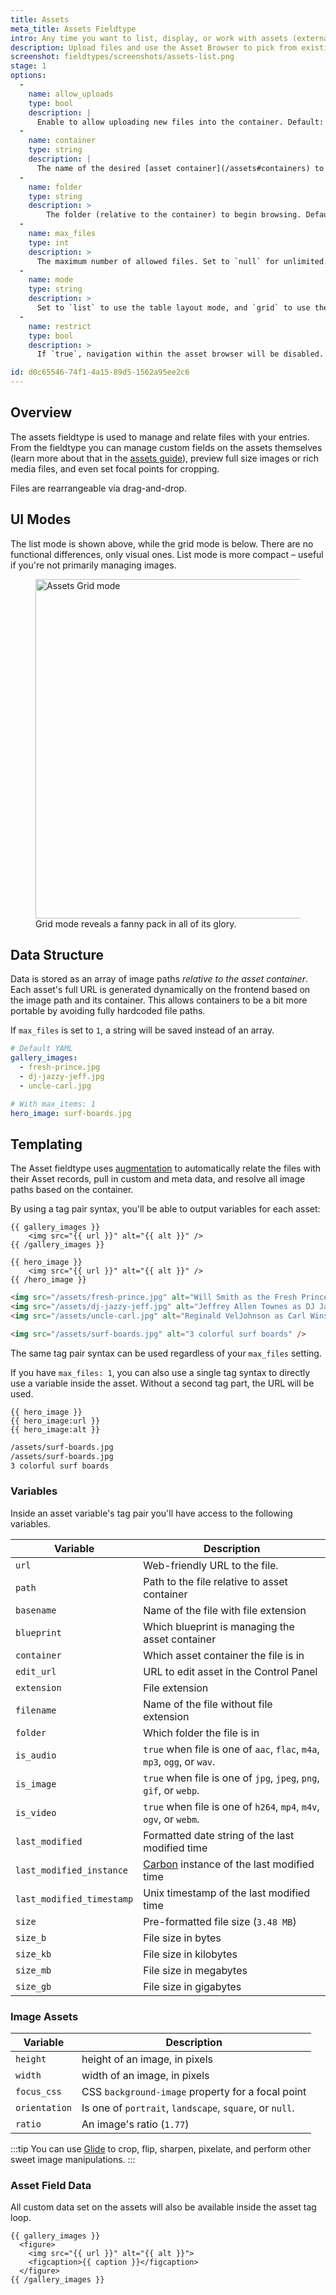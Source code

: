 ```yaml
---
title: Assets
meta_title: Assets Fieldtype
intro: Any time you want to list, display, or work with assets (external files with enhanced abilities), this is the way to do it. Upload, browse, reorder, delete, and even manage field data on individual assets.
description: Upload files and use the Asset Browser to pick from existing files in your Asset Containers.
screenshot: fieldtypes/screenshots/assets-list.png
stage: 1
options:
  -
    name: allow_uploads
    type: bool
    description: |
      Enable to allow uploading new files into the container. Default: `true`.
  -
    name: container
    type: string
    description: |
      The name of the desired [asset container](/assets#containers) to use for browsing, uploading, and managing assets. _Required when the site has more than one container._
  -
    name: folder
    type: string
    description: >
        The folder (relative to the container) to begin browsing. Default: the root folder of the container.
  -
    name: max_files
    type: int
    description: >
      The maximum number of allowed files. Set to `null` for unlimited. If set to `1`, will be saved as a string instead of an array. Default: `null`.
  -
    name: mode
    type: string
    description: >
      Set to `list` to use the table layout mode, and `grid` to use the grid mode with larger thumbnails. Default: `grid`.
  -
    name: restrict
    type: bool
    description: >
      If `true`, navigation within the asset browser will be disabled. Your users will be restricted to specified the container and folder. Default: `false`.

id: d0c65546-74f1-4a15-89d5-1562a95ee2c6
---
```

## Overview

The assets fieldtype is used to manage and relate files with your entries. From the fieldtype you can manage custom fields on the assets themselves (learn more about that in the [assets guide](/assets)), preview full size images or rich media files, and even set focal points for cropping.

Files are rearrangeable via drag-and-drop.

## UI Modes

The list mode is shown above, while the grid mode is below. There are no functional differences, only visual ones. List mode is more compact – useful if you're not primarily managing images.

<figure>
  <img src="/img/fieldtypes/screenshots/assets-grid.png" width="543" alt="Assets Grid mode">
  <figcaption>Grid mode reveals a fanny pack in all of its glory.</figcaption>
</figure>

## Data Structure

Data is stored as an array of image paths _relative to the asset container_. Each asset's full URL is generated dynamically on the frontend based on the image path and its container. This allows containers to be a bit more portable by avoiding fully hardcoded file paths.

If `max_files` is set to `1`, a string will be saved instead of an array.

``` yaml
# Default YAML
gallery_images:
  - fresh-prince.jpg
  - dj-jazzy-jeff.jpg
  - uncle-carl.jpg

# With max_items: 1
hero_image: surf-boards.jpg
```

## Templating

The Asset fieldtype uses [augmentation](/augmentation) to automatically relate the files with their Asset records, pull in custom and meta data, and resolve all image paths based on the container.

By using a tag pair syntax, you'll be able to output variables for each asset:

```
{{ gallery_images }}
    <img src="{{ url }}" alt="{{ alt }}" />
{{ /gallery_images }}

{{ hero_image }}
    <img src="{{ url }}" alt="{{ alt }}" />
{{ /hero_image }}
```

```html
<img src="/assets/fresh-prince.jpg" alt="Will Smith as the Fresh Prince" />
<img src="/assets/dj-jazzy-jeff.jpg" alt="Jeffrey Allen Townes as DJ Jazzy Jeff" />
<img src="/assets/uncle-carl.jpg" alt="Reginald VelJohnson as Carl Winslow" />

<img src="/assets/surf-boards.jpg" alt="3 colorful surf boards" />
```

The same tag pair syntax can be used regardless of your `max_files` setting.

If you have `max_files: 1`, you can also use a single tag syntax to directly use a variable inside the asset. Without a second tag part, the URL will be used.

```
{{ hero_image }}
{{ hero_image:url }}
{{ hero_image:alt }}
```

```html
/assets/surf-boards.jpg
/assets/surf-boards.jpg
3 colorful surf boards
```

### Variables

Inside an asset variable's tag pair you'll have access to the following variables.

| Variable | Description |
|----------|-------------|
| `url` | Web-friendly URL to the file. |
| `path` |  Path to the file relative to asset container |
| `basename` | Name of the file with file extension |
| `blueprint` | Which blueprint is managing the asset container |
| `container` | Which asset container the file is in |
| `edit_url` | URL to edit asset in the Control Panel |
| `extension` | File extension |
| `filename` | Name of the file without file extension |
| `folder` | Which folder the file is in |
| `is_audio` | `true` when file is one of `aac`, `flac`, `m4a`, `mp3`, `ogg`, or `wav`. |
| `is_image` | `true` when file is one of `jpg`, `jpeg`, `png`, `gif`, or `webp`. |
| `is_video` | `true` when file is one of `h264`, `mp4`, `m4v`, `ogv`, or `webm`. |
| `last_modified` | Formatted date string of the last modified time |
| `last_modified_instance` | [Carbon][carbon] instance of the last modified time |
| `last_modified_timestamp` | Unix timestamp of the last modified time |
| `size` | Pre-formatted file size (`3.48 MB`) |
| `size_b` | File size in bytes |
| `size_kb` | File size in kilobytes |
| `size_mb` | File size in megabytes |
| `size_gb` | File size in gigabytes |

### Image Assets

| Variable | Description |
|----------|-------------|
| `height` | height of an image, in pixels |
| `width` | width of an image, in pixels |
| `focus_css` | CSS `background-image` property for a focal point
| `orientation` | Is one of `portrait`, `landscape`, `square`, or `null`. |
| `ratio` |  An image's ratio (`1.77`) |

:::tip
You can use [Glide](/tags/glide) to crop, flip, sharpen, pixelate, and perform other sweet image manipulations.
:::

### Asset Field Data

All custom data set on the assets will also be available inside the asset tag loop.

```
{{ gallery_images }}
  <figure>
    <img src="{{ url }}" alt="{{ alt }}">
    <figcaption>{{ caption }}</figcaption>
  </figure>
{{ /gallery_images }}
```



[carbon]: https://carbon.nesbot.com/docs/
